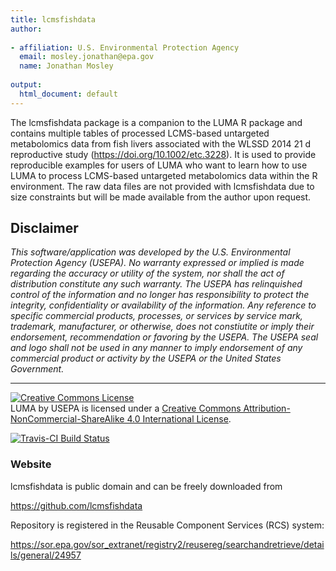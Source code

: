 ```yaml
---
title: lcmsfishdata
author: 
  
- affiliation: U.S. Environmental Protection Agency
  email: mosley.jonathan@epa.gov
  name: Jonathan Mosley
  
output: 
  html_document: default
---
```


  The lcmsfishdata package is a companion to the LUMA R package and contains multiple tables of processed LCMS-based untargeted metabolomics data from fish livers associated with the WLSSD 2014 21 d reproductive study (https://doi.org/10.1002/etc.3228). It is used to provide reproducible examples for users of LUMA who want to learn how to use LUMA to process LCMS-based untargeted metabolomics data within the R environment. The raw data files are not provided with lcmsfishdata due to size constraints but will be made available from the author upon request.   


## Disclaimer

*This software/application was developed by the U.S. Environmental Protection Agency (USEPA).  No warranty expressed or implied is made regarding the accuracy or utility of the system, nor shall the act of distribution constitute any such warranty.  The USEPA has relinquished control of the information and no longer has responsibility to protect the integrity, confidentiality or availability of the information.  Any reference to specific commercial products, processes, or services by service mark, trademark, manufacturer, or otherwise, does not constiutite or imply their endorsement, recommendation or favoring by the USEPA.  The USEPA seal and logo shall not be used in any manner to imply endorsement of any commercial product or activity by the USEPA or the United States Government.*


____


<a rel="license" href="http://creativecommons.org/licenses/by-nc-sa/4.0/"><img alt="Creative Commons License" style="border-width:0" src="https://i.creativecommons.org/l/by-nc-sa/4.0/88x31.png" /></a><br /><span xmlns:dct="http://purl.org/dc/terms/" property="dct:title">LUMA</span> by <span xmlns:cc="http://creativecommons.org/ns#" property="cc:attributionName">USEPA</span> is licensed under a <a rel="license" href="http://creativecommons.org/licenses/by-nc-sa/4.0/">Creative Commons Attribution-NonCommercial-ShareAlike 4.0 International License</a>.



[![Travis-CI Build Status](https://travis-ci.com//lcmsfishdata.svg?branch=master)](https://travis-ci.com/lcmsfishdata)

### Website

lcmsfishdata is public domain and can be freely downloaded from

https://github.com/lcmsfishdata

Repository is registered in the Reusable Component Services (RCS) system:

https://sor.epa.gov/sor_extranet/registry2/reusereg/searchandretrieve/details/general/24957
